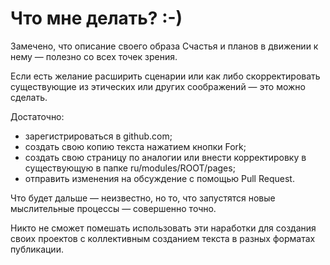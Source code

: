 # Что мне делать? :-)

Замечeно, что описание своего образа Счастья и планов в движении к нему — полезно со всех точек зрения.

Если есть желание расширить сценарии или как либо скорректировать существующие из этических или других соображений — это можно сделать.

Достаточно:

- зарегистрироваться в github.com;
- создать свою копию текста нажатием кнопки Fork;
- создать свою страницу по аналогии или внести корректировку в существующую в папке ru/modules/ROOT/pages;
- отправить изменения на обсуждение с помощью Pull Request.

Что будет дальше — неизвестно, но то, что запустятся новые мыслительные процессы — совершенно точно.

Никто не сможет помешать использовать эти наработки для создания своих проектов с коллективным созданием текста в разных форматах публикации.